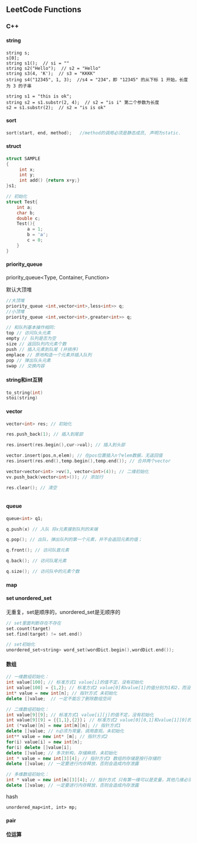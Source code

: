 ## LeetCode Functions

### C++

#### string

```
string s;
s[0];
string s1();  // si = ""
string s2("Hello");  // s2 = "Hello"
string s3(4, 'K');  // s3 = "KKKK"
string s4("12345", 1, 3);  //s4 = "234"，即 "12345" 的从下标 1 开始，长度为 3 的子串

string s1 = "this is ok";
string s2 = s1.substr(2, 4);  // s2 = "is i" 第二个参数为长度
s2 = s1.substr(2);  // s2 = "is is ok"
```





#### sort

```c++
sort(start, end, method);	//method的调用必须是静态成员, 声明为static.
```



#### struct

```c++
struct SAMPLE
{
     int x;
     int y;
     int add() {return x+y;}
}s1;

// 初始化
struct Test{
    int a;
    char b;
    double c;
    Test(){
        a = 1;
        b = 'a';
        c = 0;
    }
}
```



#### priority_queue

priority_queue<Type, Container, Function>

默认大顶堆

```c++
//大顶堆
priority_queue <int,vector<int>,less<int>> q;
//小顶堆
priority_queue <int,vector<int>,greater<int>> q;

// 和队列基本操作相同:
top // 访问队头元素
empty // 队列是否为空
size // 返回队列内元素个数
push // 插入元素到队尾 (并排序)
emplace // 原地构造一个元素并插入队列
pop // 弹出队头元素
swap // 交换内容
```



#### string和int互转

```c++
to_string(int)
stoi(string)
```



#### vector

```c++
vector<int> res; // 初始化

res.push_back(1); // 插入到尾部

res.insert(res.begin(),cur->val); // 插入到头部

vector.insert(pos,n,elem); // 在pos位置插入n个elem数据，无返回值
res.insert(res.end(),temp.begin(),temp.end()); // 合并两个vector

vector<vector<int> >vv(3, vector<int>(4)); // 二维初始化
vv.push_back(vector<int>()); // 添加行

res.clear(); // 清空



```



#### queue

```c++
queue<int> q1;

q.push(x) // 入队 将x元素接到队列的末端

q.pop(); // 出队，弹出队列的第一个元素，并不会返回元素的值；

q.front(); // 访问队首元素

q.back(); // 访问队尾元素

q.size(); // 访问队中的元素个数
```



#### map



#### set unordered_set

无重复，set是顺序的，unordered_set是无顺序的

```c++
// set里面判断存在不存在
set.count(target)
set.find(target) != set.end()

// set初始化
unordered_set<string> word_set(wordDict.begin(),wordDict.end());
```



#### 数组

```c++
// 一维数组初始化：
int value[100]; // 标准方式1 value[i]的值不定，没有初始化
int value[100] = {1,2}; // 标准方式2 value[0]和value[1]的值分别为1和2，而没有定义的value[i>1]，则初始化为0
int* value = new int[n]; // 指针方式 未初始化
delete []value;  // 一定不能忘了删除数组空间

// 二维数组初始化：
int value[9][9]; // 标准方式1 value[i][j]的值不定，没有初始化
int value[9][9] = {{1,1},{2}}； // 标准方式2 value[0][0,1]和value[1][0]的值初始化，其他初始化为0
int (*value)[n] = new int[m][n]; // 指针方式1
delete []value; // n必须为常量，调用直观。未初始化
int** value = new int* [m]; // 指针方式2
for(i) value[i] = new int[n];
for(i) delete []value[i];
delete []value; // 多次析构，存储麻烦，未初始化
int * value = new int[3][4]; // 指针方式3 数组的存储是按行存储的
delete []value; // 一定要进行内存释放，否则会造成内存泄露

// 多维数组初始化：
int * value = new int[m][3][4]; // 指针方式 只有第一维可以是变量，其他几维必须都是常量，否则会报错
delete []value; // 一定要进行内存释放，否则会造成内存泄露
```



hash

```
unordered_map<int, int> mp;
```





#### pair



#### 位运算

